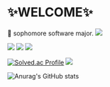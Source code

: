 # ✨WELCOME✨
🌱 sophomore software major. 
<img src="https://img.shields.io/badge/Instagram-F3F5F5?style=flat&logo=instagram&logoColor=000000"/></a>

<img src="https://img.shields.io/badge/C-F3F5F5?style=flat&logo=c&logoColor=000000"/></a>
<img src="https://img.shields.io/badge/C++-F3F5F5?style=flat&logo=cplusplus&logoColor=000000"/></a>
<img src="https://img.shields.io/badge/Python-F3F5F5?style=flat&logo=python&logoColor=000000"/></a>

[![Solved.ac Profile](http://mazassumnida.wtf/api/v2/generate_badge?boj=dlwlgh0111)](https://solved.ac/dlwlgh0111/)
<img src="http://mazandi.herokuapp.com/api?handle=dlwlgh0111&theme=(dark)"/>


![Anurag's GitHub stats](https://github-readme-stats.vercel.app/api?username=JihoLeec&show_icons=true&theme=dark)
